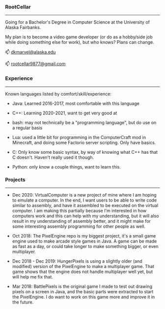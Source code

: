 ### RootCellar
---

Going for a Bachelor's Degree in Computer Science at the University of Alaska Fairbanks.

My plan is to become a video game developer (or do as a hobby/side job while doing something else for work), but who knows? Plans can change.

📫 dkmarvel@alaska.edu

📫 rootcellar9877@gmail.com

### Experience
---

Known languages listed by comfort/skill/experience:

- Java: Learned 2016-2017, most comfortable with this language

- C++: Learning 2020-2021, want to get very good at

- bash: may not technically be a "programming language", but do use on a regular basis

- Lua: used a little bit for programming in the ComputerCraft mod in Minecraft, and doing some Factorio server scripting. Only have basics.

- C: Only know some basic syntax, by way of knowing what C++ has that C doesn't. Haven't really used it though.

- Python: only know a couple things, want to learn this.

### Projects
---

- Dec 2020: VirtualComputer is a new project of mine where I am hoping to emulate a computer. In the end, I want users to be able to write code similar to assembly, and
have it assembled to be executed on the virtual computer. I am making this partially because I'm interested in how computers work and this can help with
my understanding, but it will also result in my understanding of assembly better, and it might make for some interesting assembly programming for other people as well.

- Oct 2018: The PixelEngine repo is my biggest project, it's a small game engine used to make arcade style games in Java.
A game can be made as fast as a day, or could take longer to make something bigger, or even multiplayer.

- Dec 2018 - Dec 2019: HungerPixels is using a slightly older (and modified) version of the PixelEngine to make a multiplayer game.
That game shows that the engine does not handle multiplayer well yet, but will help me fix that.

- Mar 2018: BattlePixels is the original game I made to test out drawing pixels on a screen in Java, and the basic parts were extracted to start the PixelEngine.
I do want to work on this game more and improve it in the future.

<!--
**RootCellar/RootCellar** is a ✨ _special_ ✨ repository because its `README.md` (this file) appears on your GitHub profile.

Here are some ideas to get you started:

- 🔭 I’m currently working on ...
- 🌱 I’m currently learning ...
- 👯 I’m looking to collaborate on ...
- 🤔 I’m looking for help with ...
- 💬 Ask me about ...
- 📫 How to reach me: ...
- 😄 Pronouns: ...
- ⚡ Fun fact: ...
-->
